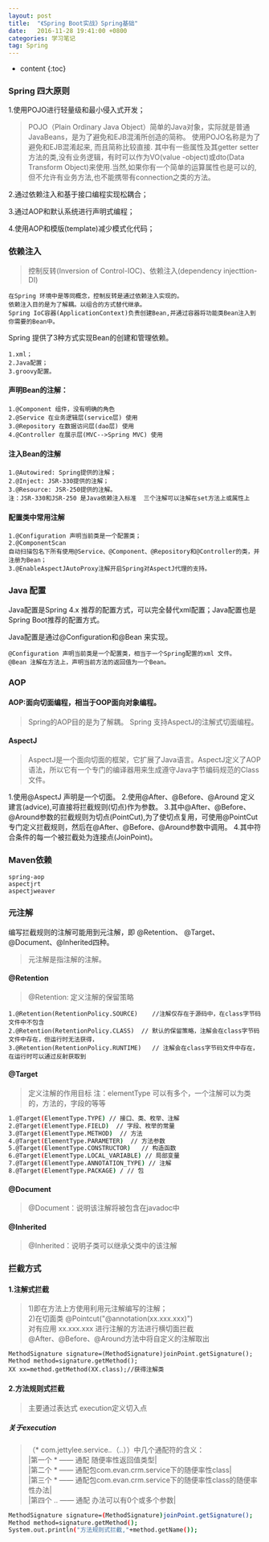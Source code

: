 ```yaml
---
layout: post
title:  "《Spring Boot实战》Spring基础"
date:   2016-11-28 19:41:00 +0800
categories: 学习笔记
tag: Spring
---
```


* content
{:toc}




### Spring 四大原则

 1.使用POJO进行轻量级和最小侵入式开发；

>POJO（Plain Ordinary Java Object）简单的Java对象，实际就是普通JavaBeans，是为了避免和EJB混淆所创造的简称。
使用POJO名称是为了避免和EJB混淆起来, 而且简称比较直接. 其中有一些属性及其getter setter方法的类,没有业务逻辑，有时可以作为VO(value -object)或dto(Data Transform Object)来使用.当然,如果你有一个简单的运算属性也是可以的,但不允许有业务方法,也不能携带有connection之类的方法。

2.通过依赖注入和基于接口编程实现松耦合；

3.通过AOP和默认系统进行声明式编程；

4.使用AOP和模版(template)减少模式化代码；

### 依赖注入

>控制反转(Inversion of Control-IOC)、依赖注入(dependency injecttion-DI)

```
在Spring 环境中是等同概念，控制反转是通过依赖注入实现的。
依赖注入目的是为了解耦。以组合的方式替代继承。
Spring IoC容器(ApplicationContext)负责创建Bean,并通过容器将功能类Bean注入到你需要的Bean中。
```
Spring 提供了3种方式实现Bean的创建和管理依赖。

```
1.xml；
2.Java配置；
3.groovy配置。
```
#### 声明Bean的注解：
```
1.@Component 组件，没有明确的角色
2.@Service 在业务逻辑层(service层) 使用
3.@Repository 在数据访问层(dao层) 使用
4.@Controller 在展示层(MVC-->Spring MVC) 使用
```

#### 注入Bean的注解

```
1.@Autowired: Spring提供的注解；
2.@Inject: JSR-330提供的注解；
3.@Resource: JSR-250提供的注解。
注：JSR-330和JSR-250 是Java依赖注入标准  三个注解可以注解在set方法上或属性上
```
#### 配置类中常用注解

```
1.@Configuration 声明当前类是一个配置类；
2.@ComponentScan
自动扫描包名下所有使用@Service、@Component、@Repository和@Controller的类，并注册为Bean；
3.@EnableAspectJAutoProxy注解开启Spring对AspectJ代理的支持。
```

### Java 配置

Java配置是Spring 4.x 推荐的配置方式，可以完全替代xml配置；Java配置也是Spring Boot推荐的配置方式。

Java配置是通过@Configuration和@Bean 来实现。
```
@Configuration 声明当前类是一个配置类，相当于一个Spring配置的xml 文件。
@Bean 注解在方法上，声明当前方法的返回值为一个Bean。
```
### AOP

#### AOP:面向切面编程，相当于OOP面向对象编程。

>Spring的AOP目的是为了解耦。
Spring 支持AspectJ的注解式切面编程。

#### AspectJ

>AspectJ是一个面向切面的框架，它扩展了Java语言。AspectJ定义了AOP语法，所以它有一个专门的编译器用来生成遵守Java字节编码规范的Class文件。

1.使用@AspectJ 声明是一个切面。
2.使用@After、@Before、@Around 定义建言(advice),可直接将拦截规则(切点)作为参数。
3.其中@After、@Before、@Around参数的拦截规则为切点(PointCut),为了使切点复用，可使用@PointCut专门定义拦截规则，然后在@After、@Before、@Around参数中调用。
4.其中符合条件的每一个被拦截处为连接点(JoinPoint)。

### Maven依赖

```
spring-aop
aspectjrt
aspectjweaver
```

### 元注解

编写拦截规则的注解可能用到元注解，即 @Retention、 @Target、 @Document、@Inherited四种。

>元注解是指注解的注解。

#### @Retention

>@Retention: 定义注解的保留策略

```
1.@Retention(RetentionPolicy.SOURCE)    //注解仅存在于源码中，在class字节码文件中不包含
2.@Retention(RetentionPolicy.CLASS)  // 默认的保留策略，注解会在class字节码文件中存在，但运行时无法获得，
3.@Retention(RetentionPolicy.RUNTIME)   // 注解会在class字节码文件中存在，在运行时可以通过反射获取到
```
#### @Target

>定义注解的作用目标 注：elementType 可以有多个，一个注解可以为类的，方法的，字段的等等

```bash
1.@Target(ElementType.TYPE) // 接口、类、枚举、注解
2.@Target(ElementType.FIELD)  // 字段、枚举的常量
3.@Target(ElementType.METHOD)  // 方法
4.@Target(ElementType.PARAMETER)  // 方法参数
5.@Target(ElementType.CONSTRUCTOR)   // 构造函数
6.@Target(ElementType.LOCAL_VARIABLE) // 局部变量
7.@Target(ElementType.ANNOTATION_TYPE) // 注解
8.@Target(ElementType.PACKAGE) / // 包
```

#### @Document

>@Document：说明该注解将被包含在javadoc中

#### @Inherited

>@Inherited：说明子类可以继承父类中的该注解

### 拦截方式

#### 1.注解式拦截

>1)即在方法上方使用利用元注解编写的注解；
<br/>2)在切面类  @Pointcut("@annotation(xx.xxx.xxx)")
<br/>对有应用 xx.xxx.xxx 进行注解的方法进行横切面拦截 
<br/>@After、@Before、@Around方法中将自定义的注解取出

```
MethodSignature signature=(MethodSignature)joinPoint.getSignature();
Method method=signature.getMethod();
XX xx=method.getMethod(XX.class);//获得注解类
```
#### 2.方法规则式拦截

>主要通过表达式 execution定义切入点

##### 关于execution

>（* com.jettylee.service.*.*（..））中几个通配符的含义： 
<br/>|第一个 * —— 通配 随便率性返回值类型| 
<br/>|第二个 * —— 通配包com.evan.crm.service下的随便率性class| 
<br/>|第三个 * —— 通配包com.evan.crm.service下的随便率性class的随便率性办法| 
<br/>|第四个 .. —— 通配 办法可以有0个或多个参数|
```bash
MethodSignature signature=(MethodSignature)joinPoint.getSignature();
Method method=signature.getMethod();
System.out.println("方法规则式拦截,"+method.getName());
```




[jekyll]:      http://jekyllrb.com
[jekyll-gh]:   https://github.com/jekyll/jekyll
[jekyll-help]: https://github.com/jekyll/jekyll-help